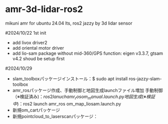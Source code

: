 # amr-3d-lidar-ros2
mikuni amr for ubuntu 24.04 lts, ros2 jazzy by 3d lidar sensor

#2024/10/22 1st init
- add livox driver2
- add oriental motor driver
- add lio-sam package without mid-360/GPS function: eigen v3.3.7, gtsam v4.2 shoud be setup first
                                 
#2024/10/29
- slam_toolboxパッケージインストール：$ sudo apt install ros-jazzy-slam-toolbox
- amr_rosパッケージ作成、手動制御と地図生成launchファイル増加
  手動制御（※検証済み)：$ros2 lanuch amr_ros om_manual.launch.py
  地図生成(※検証中)：$ros2 launch amr_ros om_map_liosam.launch.py
- 新規om_cartパッケージ
- 新規pointcloud_to_laserscanパッケージ：
